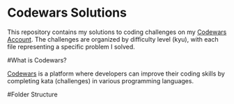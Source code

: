 # Codewars Solutions

This repository contains my solutions to coding challenges on my [Codewars Account](https://www.codewars.com/users/Winsmarl). The challenges are organized by difficulty level (kyu), with each file representing a specific problem I solved.

#What is Codewars?

[Codewars](https://www.codewars.com/) is a platform where developers can improve their coding skills by completing kata (challenges) in various programming languages.

#Folder Structure
